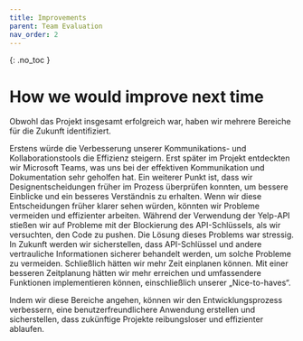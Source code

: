 ```yaml
---
title: Improvements
parent: Team Evaluation
nav_order: 2
---
```




{: .no_toc }
# How we would improve next time

Obwohl das Projekt insgesamt erfolgreich war, haben wir mehrere Bereiche für die Zukunft identifiziert.

Erstens würde die Verbesserung unserer Kommunikations- und Kollaborationstools die Effizienz steigern. Erst später im Projekt entdeckten wir Microsoft Teams, was uns bei der effektiven Kommunikation und Dokumentation sehr geholfen hat.
Ein weiterer Punkt ist, dass wir Designentscheidungen früher im Prozess überprüfen konnten, um bessere Einblicke und ein besseres Verständnis zu erhalten. Wenn wir diese Entscheidungen früher klarer sehen würden, könnten wir Probleme vermeiden und effizienter arbeiten.
Während der Verwendung der Yelp-API stießen wir auf Probleme mit der Blockierung des API-Schlüssels, als wir versuchten, den Code zu pushen. Die Lösung dieses Problems war stressig. In Zukunft werden wir sicherstellen, dass API-Schlüssel und andere vertrauliche Informationen sicherer behandelt werden, um solche Probleme zu vermeiden.
Schließlich hätten wir mehr Zeit einplanen können. Mit einer besseren Zeitplanung hätten wir mehr erreichen und umfassendere Funktionen implementieren können, einschließlich unserer „Nice-to-haves“.

Indem wir diese Bereiche angehen, können wir den Entwicklungsprozess verbessern, eine benutzerfreundlichere Anwendung erstellen und sicherstellen, dass zukünftige Projekte reibungsloser und effizienter ablaufen.

